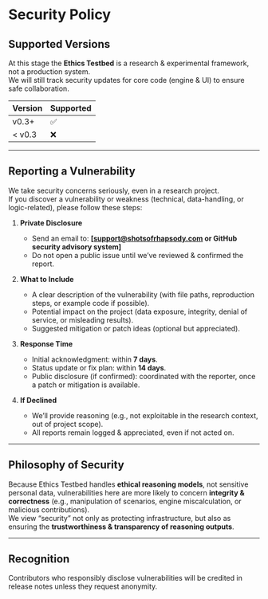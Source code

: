 # Security Policy

## Supported Versions

At this stage the **Ethics Testbed** is a research & experimental framework, not a production system.  
We will still track security updates for core code (engine & UI) to ensure safe collaboration.  

| Version   | Supported          |
| --------- | ------------------ |
| v0.3+     | :white_check_mark: |
| < v0.3    | :x:                |

---

## Reporting a Vulnerability

We take security concerns seriously, even in a research project.  
If you discover a vulnerability or weakness (technical, data-handling, or logic-related), please follow these steps:

1. **Private Disclosure**  
   - Send an email to: **[support@shotsofrhapsody.com or GitHub security advisory system]**  
   - Do not open a public issue until we’ve reviewed & confirmed the report.  

2. **What to Include**  
   - A clear description of the vulnerability (with file paths, reproduction steps, or example code if possible).  
   - Potential impact on the project (data exposure, integrity, denial of service, or misleading results).  
   - Suggested mitigation or patch ideas (optional but appreciated).  

3. **Response Time**  
   - Initial acknowledgment: within **7 days**.  
   - Status update or fix plan: within **14 days**.  
   - Public disclosure (if confirmed): coordinated with the reporter, once a patch or mitigation is available.  

4. **If Declined**  
   - We’ll provide reasoning (e.g., not exploitable in the research context, out of project scope).  
   - All reports remain logged & appreciated, even if not acted on.  

---

## Philosophy of Security

Because Ethics Testbed handles **ethical reasoning models**, not sensitive personal data, vulnerabilities here are more likely to concern **integrity & correctness** (e.g., manipulation of scenarios, engine miscalculation, or malicious contributions).  
We view “security” not only as protecting infrastructure, but also as ensuring the **trustworthiness & transparency of reasoning outputs**.  

---

## Recognition

Contributors who responsibly disclose vulnerabilities will be credited in release notes unless they request anonymity.  
